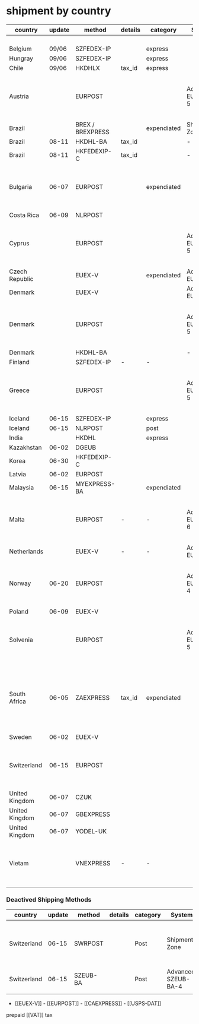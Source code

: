 # shipment by country

| country        | update | method           | details | category    | System              |                                                                                             |
| -------------- | ------ | ---------------- | ------- | ----------- | ------------------- | ------------------------------------------------------------------------------------------- |
|                |        |                  |         |             |                     |                                                                                             |
|                |        |                  |         |             |                     |                                                                                             |
|                |        |                  |         |             |                     |                                                                                             |
|                |        |                  |         |             |                     |                                                                                             |
| Belgium        | 09/06  | SZFEDEX-IP       |         | express     |                     |                                                                                             |
| Hungray        | 09/06  | SZFEDEX-IP       |         | express     |                     |                                                                                             |
| Chile          | 09/06  | HKDHLX           | tax_id  | express     |                     |                                                                                             |
| Austria        |        | EURPOST          |         |             | Advanced: EURPOST-5 | EURPOST: Intl. + Local Delivery (Ref. ETA. 13-30 Days)                                      |
| Brazil         |        | BREX / BREXPRESS |         | expendiated | Shipment Zone       |                                                                                             |
| Brazil         | 08-11  | HKDHL-BA         | tax_id  |             | -                   | -                                                                                           |
| Brazil         | 08-11  | HKFEDEXIP-C      | tax_id  |             | -                   | -                                                                                           |
| Bulgaria       | 06-07  | EURPOST          |         | expendiated |                     | EURPOST: Intl. + Local Delivery (Ref. ETA. 13-30 Days)                                      |
| Costa Rica     | 06-09  | NLRPOST          |         |             |                     |                                                                                             |
| Cyprus         |        | EURPOST          |         |             | Advanced: EURPOST-5 | EURPOST: Intl. + Local Delivery (Ref. ETA. 13-30 Days)                                      |
| Czech Republic |        | EUEX-V           |         | expendiated | Advanced: EUEX-V    |                                                                                             |
| Denmark        |        | EUEX-V           |         |             | Advanced: EUEX-V    |                                                                                             |
| Denmark        |        | EURPOST          |         |             | Advanced: EURPOST-5 | EURPOST: Intl. + Local Delivery (Ref. ETA. 13-30 Days)                                      |
| Denmark        |        | HKDHL-BA         |         |             | -                   | -                                                                                           |
| Finland        |        | SZFEDEX-IP       | -       | -           |                     |                                                                                             |
| Greece         |        | EURPOST          |         |             | Advanced: EURPOST-5 | EURPOST: Intl. + Local Delivery (Ref. ETA. 13-30 Days)                                      |
| Iceland        | 06-15  | SZFEDEX-IP       |         | express     |                     |                                                                                             |
| Iceland        | 06-15  | NLRPOST          |         | post        |                     |                                                                                             |
| India          |        | HKDHL            |         | express     |                     |                                                                                             |
| Kazakhstan     | 06-02  | DGEUB            |         |             |                     | -                                                                                           |
| Korea          | 06-30  | HKFEDEXIP-C      |         |             |                     |                                                                                             |
| Latvia         | 06-02  | EURPOST          |         |             |                     |                                                                                             |
| Malaysia       | 06-15  | MYEXPRESS-BA     |         | expendiated |                     |                                                                                             |
| Malta          |        | EURPOST          | -       | -           | Advanced: EURPOST-6 | EURPOST: Intl. + Local Delivery (Ref. ETA. 13-30 Days)                                      |
| Netherlands    |        | EUEX-V           | -       | -           | Advanced: EUEX-V    |                                                                                             |
| Norway         | 06-20  | EURPOST          |         |             | Advanced: EURPOST-4 | EURPOST: Intl. + Local Delivery (Ref. ETA. 13-30 Days)                                      |
| Poland         | 06-09  | EUEX-V           |         |             |                     |                                                                                             |
| Solvenia       |        | EURPOST          |         |             | Advanced: EURPOST-5 | EURPOST: Intl. + Local Delivery (Ref. ETA. 13-30 Days)                                      |
| South Africa   | 06-05  | ZAEXPRESS        | tax_id  | expendiated |                     | ZAEXPRESS: Buffaloex Express Shipment (Ref. ETA 11-20 Days, personal ID 13-digits needed!!) |
| Sweden         | 06-02  | EUEX-V           |         |             |                     |                                                                                             |
| Switzerland    | 06-15  | EURPOST          |         |             |                     | EURPOST: Intl. + Local Delivery (Ref. ETA. 13-30 Days)                                      |
| United Kingdom | 06-07  | CZUK             |         |             |                     |                                                                                             |
| United Kingdom | 06-07  | GBEXPRESS        |         |             |                     |                                                                                             |
| United Kingdom | 06-07  | YODEL-UK         |         |             |                     |                                                                                             |
| Vietam         |        | VNEXPRESS        | -       | -           |                     | VNEXPRESS: Intl. + Local Express (Ref. ETA. 10-18 Days)                                     |

### Deactived Shipping Methods

| country     | update | method   | details | category | System               |                                                         |
| ----------- | ------ | -------- | ------- | -------- | -------------------- | ------------------------------------------------------- |
| Switzerland | 06-15  | SWRPOST  |         | Post     | Shipment Zone        | SWRPOST: Intl. + Switzerland Post (Ref. ETA 11-24 Days) |
| Switzerland | 06-15  | SZEUB-BA |         | Post     | Advanced: SZEUB-BA-4 |                                                         |
|             |        |          |         |          |                      |                                                         |

- [[EUEX-V]] - [[EURPOST]] - [[CAEXPRESS]] - [[USPS-DAT]]

prepaid [[VAT]] tax
